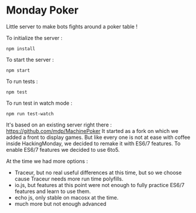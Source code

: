 Monday Poker
============

Little server to make bots fights around a poker table !

To initialize the server :
```shell
npm install
```

To start the server :
```shell
npm start
```

To run tests :
```shell
npm test
```

To run test in watch mode :
```shell
npm run test-watch
```

It's based on an existing server right there : https://github.com/mdp/MachinePoker
It started as a fork on which we added a front to display games. But like every one is not at ease with coffee inside HackingMonday, we decided to remake it with ES6/7 features.
To enable ES6/7 features we decided to use 6to5.

At the time we had more options :
* Traceur, but no real useful differences at this time, but so we choose cause Traceur needs more run time polyfills.
* io.js, but features at this point were not enough to fully practice ES6/7 features and learn to use them.
* echo js, only stable on macosx at the time.
* much more but not enough advanced